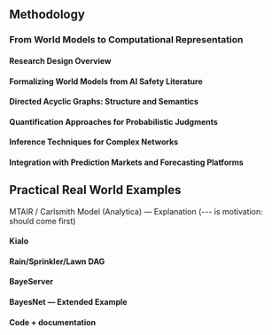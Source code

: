 <!-- ---
title: "Methodology"
# Control if this file starts numbering
numbering:
  start-at: 2      # Start at Section 1
  level: 2         # Chapter level
--- -->

## Methodology

### From World Models to Computational Representation

#### Research Design Overview

<!-- Present the overall research approach, combining theoretical development, software implementation, validation testing, and policy application. Clarify the iterative nature of the process. -->

#### Formalizing World Models from AI Safety Literature
<!-- Detail the process of extracting causal relationships, key variables, and probabilistic judgments from AI safety literature. Explain the role of LLMs in this process and the development of prompt engineering techniques to improve extraction quality. -->

#### Directed Acyclic Graphs: Structure and Semantics

<!-- Explain the mathematical properties of DAGs and their semantic interpretation in the context of AI risk modeling. Cover both structural and parametric aspects of the models. -->

#### Quantification Approaches for Probabilistic Judgments

<!-- Examine methods for converting qualitative judgments into quantitative probabilities, including expert elicitation, calibration techniques, and sensitivity analysis. Discuss challenges of aggregating diverse probabilistic judgments. -->

#### Inference Techniques for Complex Networks

<!-- Review Monte Carlo sampling and other inference techniques for complex Bayesian networks, explaining their application to policy evaluation. Discuss computational complexity considerations and approximation methods. -->


#### Integration with Prediction Markets and Forecasting Platforms
<!-- Detail methods for connecting the formal models with live data sources from prediction markets and forecasting platforms. Explain data standardization, weighting mechanisms, and update procedures. -->


## Practical Real World Examples

MTAIR / Carlsmith Model (Analytica) — Explanation (--- is motivation: should come first)

#### Kialo




#### Rain/Sprinkler/Lawn DAG




#### BayeServer



#### BayesNet — Extended Example



#### Code + documentation



